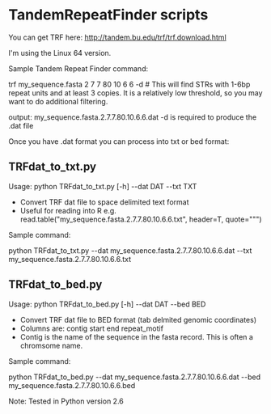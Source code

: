 TandemRepeatFinder scripts
==========================
You can get TRF here: http://tandem.bu.edu/trf/trf.download.html

I'm using the Linux 64 version.

Sample Tandem Repeat Finder command:

trf my_sequence.fasta 2 7 7 80 10 6 6 -d  # This will find STRs with 1-6bp repeat units and at least 3 copies. It is a relatively low threshold, so you may want to do additional filtering.

output: my_sequence.fasta.2.7.7.80.10.6.6.dat
-d is required to produce the .dat file

Once you have .dat format you can process into txt or bed format:

TRFdat_to_txt.py
---------------
Usage: python TRFdat_to_txt.py [-h] --dat DAT --txt TXT

* Convert TRF dat file to space delimited text format
* Useful for reading into R e.g. read.table("my_sequence.fasta.2.7.7.80.10.6.6.txt", header=T, quote="\"")

Sample command:

python TRFdat_to_txt.py --dat my_sequence.fasta.2.7.7.80.10.6.6.dat --txt my_sequence.fasta.2.7.7.80.10.6.6.txt



TRFdat_to_bed.py
---------------
Usage: python TRFdat_to_bed.py [-h] --dat DAT --bed BED

* Convert TRF dat file to BED format (tab delmited genomic coordinates)
* Columns are: contig start   end repeat_motif
* Contig is the name of the sequence in the fasta record. This is often a chromsome name.

Sample command:

python TRFdat_to_bed.py --dat my_sequence.fasta.2.7.7.80.10.6.6.dat --bed my_sequence.fasta.2.7.7.80.10.6.6.bed



Note: 
Tested in Python version 2.6
